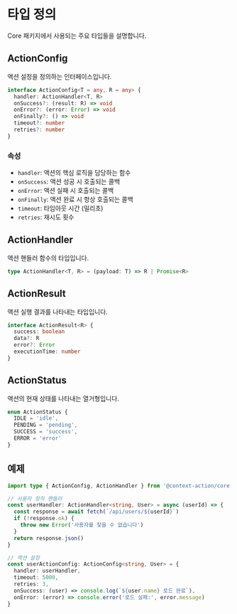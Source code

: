# 타입 정의

Core 패키지에서 사용되는 주요 타입들을 설명합니다.

## ActionConfig

액션 설정을 정의하는 인터페이스입니다.

```typescript
interface ActionConfig<T = any, R = any> {
  handler: ActionHandler<T, R>
  onSuccess?: (result: R) => void
  onError?: (error: Error) => void
  onFinally?: () => void
  timeout?: number
  retries?: number
}
```

### 속성

- `handler`: 액션의 핵심 로직을 담당하는 함수
- `onSuccess`: 액션 성공 시 호출되는 콜백
- `onError`: 액션 실패 시 호출되는 콜백  
- `onFinally`: 액션 완료 시 항상 호출되는 콜백
- `timeout`: 타임아웃 시간 (밀리초)
- `retries`: 재시도 횟수

## ActionHandler

액션 핸들러 함수의 타입입니다.

```typescript
type ActionHandler<T, R> = (payload: T) => R | Promise<R>
```

## ActionResult

액션 실행 결과를 나타내는 타입입니다.

```typescript
interface ActionResult<R> {
  success: boolean
  data?: R
  error?: Error
  executionTime: number
}
```

## ActionStatus

액션의 현재 상태를 나타내는 열거형입니다.

```typescript
enum ActionStatus {
  IDLE = 'idle',
  PENDING = 'pending',
  SUCCESS = 'success',
  ERROR = 'error'
}
```

## 예제

```typescript
import type { ActionConfig, ActionHandler } from '@context-action/core'

// 사용자 정의 핸들러
const userHandler: ActionHandler<string, User> = async (userId) => {
  const response = await fetch(`/api/users/${userId}`)
  if (!response.ok) {
    throw new Error('사용자를 찾을 수 없습니다')
  }
  return response.json()
}

// 액션 설정
const userActionConfig: ActionConfig<string, User> = {
  handler: userHandler,
  timeout: 5000,
  retries: 3,
  onSuccess: (user) => console.log(`${user.name} 로드 완료`),
  onError: (error) => console.error('로드 실패:', error.message)
}
```